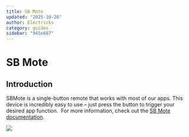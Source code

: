 ```yaml
---
title: SB Mote
updated: "2025-10-26"
author: Electricks
category: guides
sidebar: "945e687"
---
```


# SB Mote

## Introduction

SBMote is a single-button remote that works with most of our apps. This device is incredibly easy to use – just press the button to trigger your desired app function. 
For more information, check out the [SB Mote documentation](https://electricks.info/docs/sbmote/).

![](https://electricks.info/wp-content/uploads/2022/12/sbmote-300x300.png)